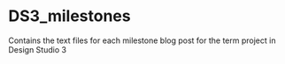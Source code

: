# DS3_milestones
Contains the text files for each milestone blog post for the term project in Design Studio 3

